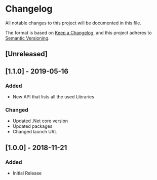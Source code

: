# Changelog
All notable changes to this project will be documented in this file.

The format is based on [Keep a Changelog](https://keepachangelog.com/en/1.0.0/),
and this project adheres to [Semantic Versioning](https://semver.org/spec/v2.0.0.html).

## [Unreleased]


## [1.1.0] - 2019-05-16
### Added
 - New API that lists all the used Libraries

### Changed
 - Updated .Net core version
 - Updated packages
 - Changed launch URL

## [1.0.0] - 2018-11-21
### Added
- Initial Release
